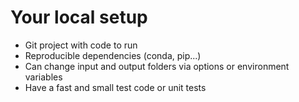 # Your local setup

- Git project with code to run
- Reproducible dependencies (conda, pip...)
- Can change input and output folders via options or environment variables
- Have a fast and small test code or unit tests